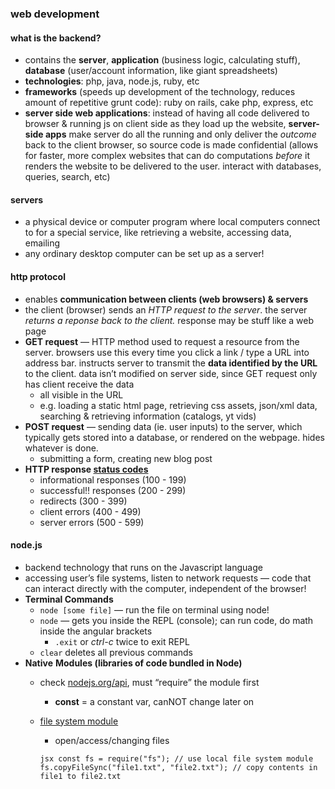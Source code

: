 ### web development

#### what is the backend?
- contains the **server**, **application** (business logic, calculating stuff), **database** (user/account information, like giant spreadsheets)
- **technologies**: php, java, node.js, ruby, etc
- **frameworks** (speeds up development of the technology, reduces amount of repetitive grunt code): ruby on rails, cake php, express, etc
- **server side web applications**: instead of having all code delivered to browser & running js on client side as they load up the website, **server-side apps** make server do all the running and only deliver the *outcome* back to the client browser, so source code is made confidential (allows for faster, more complex websites that can do computations *before* it renders the website to be delivered to the user. interact with databases, queries, search, etc)

#### servers
- a physical device or computer program where local computers connect to for a special service, like retrieving a website, accessing data, emailing
- any ordinary desktop computer can be set up as a server!

#### http protocol
- enables **communication between clients (web browsers) & servers**
- the client (browser) sends an *HTTP request to the server*. the server *returns a reponse back to the client.* response may be stuff like a web page
- **GET request** — HTTP method used to request a resource from the server. browsers use this every time you click a link / type a URL into address bar. instructs server to transmit the **data identified by the URL** to the client. data isn’t modified on server side, since GET request only has client receive the data
    - all visible in the URL
    - e.g. loading a static html page, retrieving css assets, json/xml data, searching & retrieving information (catalogs, yt vids)
- **POST request** — sending data (ie. user inputs) to the server, which typically gets stored into a database, or rendered on the webpage. hides whatever is done.
    - submitting a form, creating new blog post
- **HTTP response [status codes](https://developer.mozilla.org/en-US/docs/Web/HTTP/Status)**
    - informational responses (100 - 199)
    - successful!! responses (200 - 299)
    - redirects (300 - 399)
    - client errors (400 - 499)
    - server errors (500 - 599)

#### node.js
- backend technology that runs on the Javascript language
- accessing user’s file systems, listen to network requests — code that can interact directly with the computer, independent of the browser!
- **Terminal Commands**
    - `node [some file]` — run the file on terminal using node!
    - `node` — gets you inside the REPL (console); can run code, do math inside the angular brackets
        - `.exit` or *ctrl-c* twice to exit REPL
    - `clear` deletes all previous commands
- **Native** **Modules (libraries of code bundled in Node)**
    - check [nodejs.org/api](https://nodejs.org/api/), must “require” the module first
        - **const** = a constant var, canNOT change later on
    - [file system module](https://nodejs.org/api/fs.html)
        - open/access/changing files
        
        `jsx
        const fs = require("fs"); // use local file system module
        fs.copyFileSync("file1.txt", "file2.txt"); // copy contents in file1 to file2.txt
        `